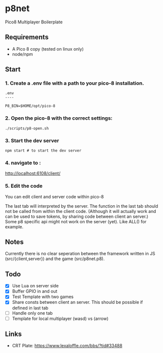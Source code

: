 # p8net 
Pico8 Multiplayer Boilerplate

## Requirements
 * A Pico 8 copy (tested on linux only)
 * node/npm 

## Start

### 1. Create a .env file with a path to your pico-8 installation.

```
.env
----

P8_BIN=$HOME/opt/pico-8

```

### 2. Open the pico-8 with the correct settings:
```
./scripts/p8-open.sh
```

### 3. Start the dev server
```
npm start # to start the dev server
```

### 4. navigate to :
[http://localhost:6108/client/](http://localhost:6108/client/)

### 5. Edit the code 
You can edit client and server code within pico-8

The last tab will interpreted by the server.
The function in the last tab should not be called from within the client code. 
(Although it will actually work and can be used to save tokens, by sharing code between client an server.)
Some p8 specific api might not work on the server (yet). Like ALL() for example.

## Notes

Currently there is no clear seperation between the framework written in JS
(src/{client,server}) and the game (src/p8net.p8).



## Todo
 - [x] Use Lua on server side
 - [x] Buffer GPIO in and out
 - [x] Test Template with two games
 - [x] Share consts between client an server. This should be possible if defined in last tab
 - [ ] Handle only one tab
 - [ ] Template for local multiplayer (wasd) vs (arrow)

## Links
 * CRT Plate: https://www.lexaloffle.com/bbs/?tid#33488
